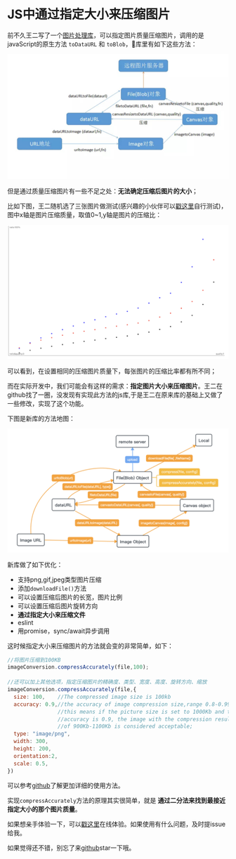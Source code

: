# JS中通过指定大小来压缩图片

前不久王二写了一个[图片处理库](https://juejin.im/post/5a097b2ff265da43231a79fa)，可以指定图片质量压缩图片，调用的是javaScript的原生方法 `toDataURL` 和 `toBlob`，库里有如下这些方法：

![Alt text](https://github.com/WangYuLue/pic_of_blog/blob/master/1812/2.png?raw=true)

但是通过质量压缩图片有一些不足之处：**无法确定压缩后图片的大小**；

比如下图，王二随机选了三张图片做测试(感兴趣的小伙伴可以[戳这里](http://www.wangyulue.com/assets/image-comversion/example/test.html)自行测试)，图中x轴是图片压缩质量，取值0~1,y轴是图片的压缩比：

![Alt text](https://github.com/WangYuLue/pic_of_blog/blob/master/1812/1.png?raw=true)

可以看到，在设置相同的压缩图片质量下，每张图片的压缩比率都有所不同；

而在实际开发中，我们可能会有这样的需求：**指定图片大小来压缩图片**。王二在github找了一圈，没发现有实现此方法的js库,于是王二在原来库的基础上又做了一些修改，实现了这个功能。

下图是新库的方法地图：

![Alt text](https://github.com/WangYuLue/pic_of_blog/blob/master/1812/3.png?raw=true)

新库做了如下优化：

* 支持png,gif,jpeg类型图片压缩
* 添加`downloadFile()`方法
* 可以设置压缩后图片的长宽，图片比例
* 可以设置压缩后图片旋转方向
* **通过指定大小来压缩文件**
* eslint
* 用promise，sync/await异步调用

这时候指定大小来压缩图片的方法就会变的非常简单，如下：

```js
//将图片压缩到100KB
imageConversion.compressAccurately(file,100);

//还可以加上其他选项，指定压缩图片的精确度、类型、宽度、高度、旋转方向、缩放
imageConversion.compressAccurately(file,{
  size: 100,    //The compressed image size is 100kb
  accuracy: 0.9,//the accuracy of image compression size,range 0.8-0.99,default 0.95;
                //this means if the picture size is set to 1000Kb and the
                //accuracy is 0.9, the image with the compression result
                //of 900Kb-1100Kb is considered acceptable;
  type: "image/png",
  width: 300,
  height: 200,
  orientation:2,
  scale: 0.5,
})
```
可以参考[github](https://github.com/WangYuLue/image-conversion)了解更加详细的使用方法。

实现`compressAccurately`方法的原理其实很简单，就是 **通过二分法来找到最接近指定大小的那个图片质量**。

如果想亲手体验一下，可以[戳这里](http://www.wangyulue.com/assets/image-comversion/example/index.html)在线体验。如果使用有什么问题，及时提issue给我。

如果觉得还不错，别忘了来[github](https://github.com/WangYuLue/image-conversion)star一下哦。